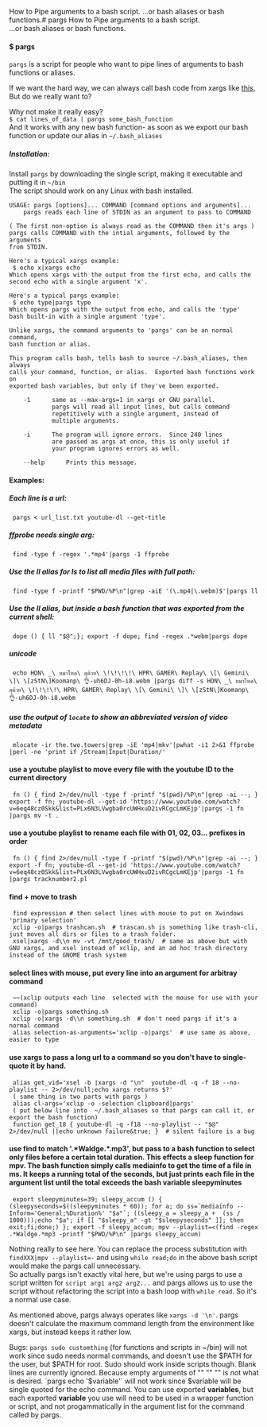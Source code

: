 How to Pipe arguments to a bash script.
...or bash aliases or bash functions.# pargs
How to Pipe arguments to a bash script.    
...or bash aliases or bash functions.

#### $ pargs
`pargs` is a script for people who want to pipe lines of arguments to bash functions or aliases.

If we want the hard way, we can always call bash code from xargs like [this,](https://stackoverflow.com/questions/11003418/calling-shell-functions-with-xargs) But
do we really want to?

Why not make it really easy?    
`$ cat lines_of_data | pargs some_bash_function`    
And it works with any new bash function- as soon as we export our bash function or 
update our alias in `~/.bash_aliases`

##### Installation: 
Install `pargs` by downloading the single script, making it executable and putting it in `~/bin`    
The script should work on any Linux with bash installed.


    USAGE: pargs [options]... COMMAND [command options and arguments]... 
    	pargs reads each line of STDIN as an argument to pass to COMMAND
    
    ( The first non-option is always read as the COMMAND then it's args )
    pargs calls COMMAND with the intial arguments, followed by the arguments 
    from STDIN. 
    
    Here's a typical xargs example:
     $ echo x|xargs echo
    Which opens xargs with the output from the first echo, and calls the 
    second echo with a single argument 'x'.
    
    Here's a typical pargs example:
     $ echo type|pargs type 
    Which opens pargs with the output from echo, and calls the 'type' 
    bash built-in with a single argument 'type'. 
    
    Unlike xargs, the command arguments to 'pargs' can be an normal command, 
    bash function or alias.
    
    This program calls bash, tells bash to source ~/.bash_aliases, then always
    calls your command, function, or alias.  Exported bash functions work on
    exported bash variables, but only if they've been exported.
    
    	-1 		same as --max-args=1 in xargs or GNU parallel.  
    			pargs will read all input lines, but calls command
    			repetitively with a single argument, instead of 
    			multiple arguments.
    
    	-i 		The program will ignore errors.  Since 240 lines 
    			are passed as args at once, this is only useful if
    			your program ignores errors as well.
    
    	--help		Prints this message.
    
#### Examples: 
    
##### Each line is a url:
     pargs < url_list.txt youtube-dl --get-title	
##### ffprobe needs single arg:
     find -type f -regex '.*mp4'|pargs -1 ffprobe	
##### Use the ll alias for ls to list all media files with full path: 
     find -type f -printf "$PWD/%P\n"|grep -aiE '(\.mp4|\.webm)$'|pargs ll
##### Use the ll alias, but inside a bash function that was exported from the current shell:
     dope () { ll "$@";}; export -f dope; find -regex .*webm|pargs dope
##### unicode
     echo HON\ _\ หมาโหด\ ดุด้วย\ \!\!\!\!\ HPR\ GAMER\ Replay\ \[\ Gemini\ \]\ \[zStN\]Koomanp\ 👌-uh6DJ-0h-i8.webm |pargs diff -s HON\ _\ หมาโหด\ ดุด้วย\ \!\!\!\!\ HPR\ GAMER\ Replay\ \[\ Gemini\ \]\ \[zStN\]Koomanp\ 👌-uh6DJ-0h-i8.webm 
##### use the output of `locate` to show an abbreviated version of video metadata
     mlocate -ir the.two.towers|grep -iE 'mp4|mkv'|pwhat -i1 2>&1 ffprobe |perl -ne 'print if /Stream|Input|Duration/'
#### use a youtube playlist to move every file with the youtube ID to the current directory
     fn () { find 2>/dev/null -type f -printf "$(pwd)/%P\n"|grep -ai --; } export -f fn; youtube-dl --get-id 'https://www.youtube.com/watch?v=6eq48cz0Skk&list=PLx6N3LVwgba0rcUWHxuD2ivRCgcLmKEjp'|pargs -1 fn |pargs mv -t . 
#### use a youtube playlist to rename each file with 01, 02, 03... prefixes in order
     fn () { find 2>/dev/null -type f -printf "$(pwd)/%P\n"|grep -ai --; } export -f fn; youtube-dl --get-id 'https://www.youtube.com/watch?v=6eq48cz0Skk&list=PLx6N3LVwgba0rcUWHxuD2ivRCgcLmKEjp'|pargs -1 fn |pargs tracknumber2.pl
#### find + move to trash
     find expression # then select lines with mouse to put on Xwindows 'primary selection' 
     xclip -o|pargs trashcan.sh  # trascan.sh is something like trash-cli, just moves all dirs or files to a trash folder.
     xsel|xargs -d\\n mv -vt /mnt/good_trash/  # same as above but with GNU xargs, and xsel instead of xclip, and an ad hoc trash directory instead of the GNOME trash system
#### select lines with mouse, put every line into an argument for arbitray command
     ~~(xclip outputs each line  selected with the mouse for use with your command)
     xclip -o|pargs something.sh
     xclip -o|xargs -d\\n something.sh  # don't need pargs if it's a normal command
     alias selection-as-arguments='xclip -o|pargs'  # use same as above, easier to type

#### use xargs to pass a long url to a command so you don't have to single-quote it by hand.
     alias get_vid='xsel -b |xargs -d "\n"  youtube-dl -q -f 18 --no-playlist -- 2>/dev/null;echo xargs returns $?' 
     ( same thing in two parts with pargs ) 
     alias cl-args='xclip -o -selection clipboard|pargs'
     ( put below line into  ~/.bash_aliases so that pargs can call it, or export the bash function) 
     function get_18 { youtube-dl -q -f18 --no-playlist -- "$@" 2>/dev/null ||echo unknown failure&true; }  # silent failure is a bug
#### use find to match '.\*Waldge.\*.mp3', but pass to a bash function to select only files before a certain total duration.  This effects a sleep function for mpv.  The bash function simply calls mediainfo to get the time of a file in ms.  It keeps a running total of the seconds, but just prints each file in the argument list until the total exceeds the bash variable sleepyminutes
     export sleepyminutes=39; sleepy_accum () { (sleepyseconds=$((sleepyminutes * 60)); for a; do ss=`mediainfo --Inform='General;%Duration%' "$a"`; ((sleepy_a = sleepy_a +  (ss / 1000)));echo "$a"; if [[ "$sleepy_a" -gt "$sleepyseconds" ]]; then exit;fi;done;) }; export -f sleepy_accum; mpv --playlist=<(find -regex .*Waldge.*mp3 -printf "$PWD/%P\n" |pargs sleepy_accum)
Nothing really to see here. You can replace the process substitution with `findXXX|mpv --playlist=-` and using `while read;do` in the above bash script would make the pargs call unnecessary.    
So actually pargs isn't exactly vital here, but we're using pargs to use a script written for `script arg1 arg2 arg2...` and pargs allows us to use the script without refactoring the script into a bash loop with `while read`. So it's a normal use case.


As mentioned above, pargs always operates like `xargs -d '\n'`. pargs doesn't calculate the maximum command length from the environment like xargs, but instead keeps it rather low.

Bugs: `pargs sudo customthing` (for functions and scripts in ~/bin) will not work since sudo needs normal commands, and doesn't use the $PATH for the user, but $PATH for root. Sudo should work inside scripts though.    
Blank lines are currently ignored.  Because empty arguments of "" "" "" is not what is desired.    
`pargs echo '$variable'` will not work since $variable will be single quoted for the echo command.  You can use exported **variables**, but each exported **variable** you use will need to be used in a wrapper function or script, and not progammatically in the argument list for the command called by pargs.


